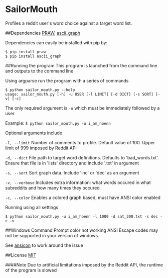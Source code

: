 # SailorMouth
Profiles a reddit user's word choice against a target word list. 

##Dependencies
[PRAW](https://github.com/praw-dev/praw), [ascii_graph](https://github.com/kakwa/py-ascii-graph)

Dependencies can easily be installed with pip by:
```
$ pip install praw
$ pip install ascii_graph
```

##Running the program
This program is launched from the command line and outputs to the command line

Using argparse run the program with a series of commands
```
$ python sailor_mouth.py --help
usage: sailor_mouth.py [-h] -u USER [-l LIMIT] [-d DICT] [-s SORT] [-v] [-c]
```
The only required argument is ```-u``` which must be immediately followed by a user

Example: ```$ python sailor_mouth.py -u i_am_hoenn```

Optional arguments include

```-l, --limit``` Number of comments to profile. Default value of 100. Upper limit of 999 imposed by Reddit API

```-d, --dict``` File path to target word definitions. Defaults to 'bad_words.txt'. Ensure that file is in 'lists' directory and include '.txt' in argument

```-s, --sort``` Sort graph data. Include 'inc' or 'dec' as an argument

```-v, --verbose``` Includes extra information: what words occured in what subreddits and how many times they occured

```-c, --color``` Enables a colored graph based, must have ANSI color enabled


Running using all settings
```
$ python sailor_mouth.py -u i_am_hoenn -l 1000 -d sat_300.txt -s dec -c -v
```

##Windows Command Prompt color not working
ANSI Escape codes may not be supported in your version of windows. 

See [ansicon](https://github.com/adoxa/ansicon) to work around the issue

##License
[MIT](https://github.com/Hoenn/SailorMouth/blob/master/LICENSE)

####Note
Due to artificial limitations imposed by the Reddit API, the runtime of the program is slowed
